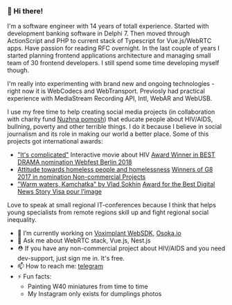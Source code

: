 ### 👋 Hi there!

I'm a software engineer with 14 years of totall experience. Started with development banking software in Delphi 7. Then moved through ActionScript and PHP to current stack of Typescript for Vue.js/WebRTC apps. Have passion for reading RFC overnight. In the last couple of years I started planning frontend applications architecture and managing small team of 30 frontend developers. I still spend some time developing myself though. 

I'm really into experimenting with brand new and ongoing technologies - right now it is WebCodecs and WebTransport. Previosly had practical experience with MediaStream Recording API, Intl, WebAR and WebUSB.
 
I use my free time to help creating social media projects (in collaboration with charity fund [Nuzhna pomosh](https://nuzhnapomosh.ru/)) that educate people about HIV/AIDS, bullning, poverty and other terrible things. I do it because I believe in social journalism and its role in making our world a better place. 
Some of this projects got international awards:
- ["It's complicated"](https://takiedela.ru/vseslozhno/en) Interactive movie about HIV [Award Winner in BEST DRAMA nomination Webfest Berlin 2018](https://www.webfest.berlin/2018-award-winners)
- [Attitude towards homeless people and homelessness](https://takiedela.ru/homeless/en/)  [Winners of G8 2017 in nomination Non-commercial Projects](https://2017.ggggggggfest.com/en/works/362)
- ["Warm waters, Kamchatka" by Vlad Sokhin](https://takiedela.ru/kamchatka/) [Award for the Best Digital News Story Visa pour l’image](https://www.visapourlimage.com/en/festival/awards-and-grants/visa-d-or-de-l-information-numerique-franceinfo)

Love to speak at small regional IT-conferences because I think that helps young specialists from remote regions skill up and fight regional social inequality. 

- 🔭 I’m currently working on [Voximplant WebSDK](https://voximplant.com/), [Osoka.io](https://osoka.io/)
- 💬 Ask me about WebRTC stack, Vue.js, Nest.js
- ⛑️ If you have any non-commercial project about HIV/AIDS and you need dev-support, just sign me in. It's free.
- 📫 How to reach me: [telegram](https://t.me/irbisadm)
- ⚡ Fun facts: 
  - Painting W40 miniatures from time to time
  - My Instagram only exists for dumplings photos
